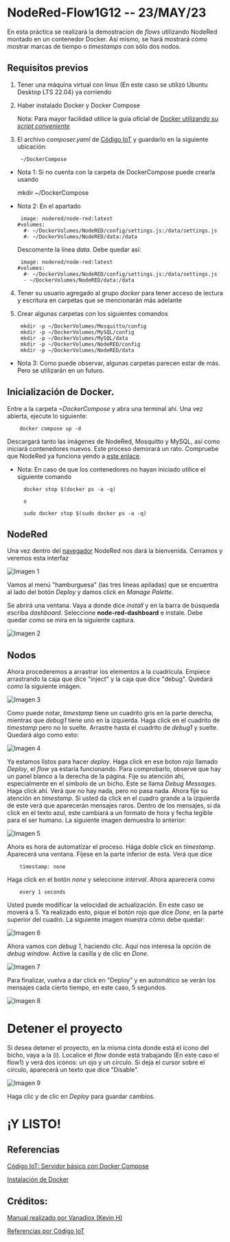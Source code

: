 # NodeRed-Flow1G12 -- 23/MAY/23

En esta práctica se realizará la demostracion de _flows_ utilizando NodeRed montado en un contenedor Docker. Así mismo, se hará mostrará cómo mostrar marcas de tiempo o _timestamps_ con sólo dos nodos. 

## Requisitos previos

1. Tener una máquina virtual con linux (En este caso se utilizó Ubuntu Desktop LTS 22.04) ya corriendo
2. Haber instalado Docker y Docker Compose 

    Nota: Para mayor facilidad utilice la guía oficial de [Docker utilizando su _script conveniente_](https://docs.docker.com/engine/install/ubuntu/#install-using-the-convenience-script)

3. El archivo _composer.yaml_ de [Código IoT](https://github.com/codigo-iot/servidor-IoT-basico-docker-compose) y guardarlo en la siguiente ubicación:

        ~/DockerCompose
 -   Nota 1: Si no cuenta con la carpeta de DockerCompose puede crearla usando

        mkdir ~/DockerCompose

- Nota 2: En el apartado
    ~~~
     image: nodered/node-red:latest
    #volumes:
      #- ~/DockerVolumes/NodeRED/config/settings.js:/data/settings.js
      #- ~/DockerVolumes/NodeRED/data:/data
    ~~~
    Descomente la línea _data_. Debe quedar así:
    ~~~
     image: nodered/node-red:latest
    #volumes:
      #- ~/DockerVolumes/NodeRED/config/settings.js:/data/settings.js
      - ~/DockerVolumes/NodeRED/data:/data
    ~~~

4. Tener su usuario agregado al grupo _docker_ para tener acceso de lectura y escritura en carpetas que se mencionarán más adelante

5. Crear algunas carpetas con los siguientes comandos

        mkdir -p ~/DockerVolumes/Mosquitto/config
        mkdir -p ~/DockerVolumes/MySQL/config
        mkdir -p ~/DockerVolumes/MySQL/data
        mkdir -p ~/DockerVolumes/NodeRED/config
        mkdir -p ~/DockerVolumes/NodeRED/data

- Nota 3: Como puede observar, algunas carpetas parecen estar de más. Pero se utilizarán en un futuro.

## Inicialización de Docker. 

Entre a la carpeta _~DockerCompose_ y abra una terminal ahí. Una vez abierta, ejecute lo siguiente: 

        docker compose up -d

Descargará tanto las imágenes de NodeRed, Mosquitto y MySQL, así como iniciará contenedores nuevos. Este proceso demorará un rato. Compruebe que NodeRed ya funciona yendo a [este enlace](127.0.0.1:1880).

- Nota: En caso de que los contenedores no hayan iniciado utilice el siguiente comando


        docker stop $(docker ps -a -q)
        
        o

        sudo docker stop $(sudo docker ps -a -q)

## NodeRed

Una vez dentro del [navegador](127.0.0.1:1880) NodeRed nos dará la bienvenida. Cerramos y veremos esta interfaz

![Imagen 1](https://raw.githubusercontent.com/Vanadiox/NodeRed-Flow1G12/main/imgs/1.png)

Vamos al menú "hamburguesa" (las tres lineas apiladas) que se encuentra al lado del botón _Deploy_ y damos click en _Manage Palette_.

Se abrirá una ventana. Vaya a donde dice _install_ y en la barra de búsqueda escriba _dashboard_. Seleccione **node-red-dashboard** e instale. Debe quedar como se mira en la siguiente captura. 

![Imagen 2](https://raw.githubusercontent.com/Vanadiox/NodeRed-Flow1G12/main/imgs/2.png)

## Nodos

Ahora procederemos a arrastrar los elementos a la cuadrícula. Empiece arrastrando la caja que dice "inject" y la caja que dice "debug". Quedará como la siguiente imágen. 

![Imagen 3](https://raw.githubusercontent.com/Vanadiox/NodeRed-Flow1G12/main/imgs/3.png)

Como puede notar, _timestamp_ tiene un cuadrito gris en la parte derecha, mientras que _debug1_ tiene uno en la izquierda. Haga click en el cuadrito de _timestamp_ pero no lo suelte. Arrastre hasta el cuadrito de _debug1_ y suelte. Quedará algo como esto: 

![Imagen 4](https://raw.githubusercontent.com/Vanadiox/NodeRed-Flow1G12/main/imgs/4.png)

Ya estamos listos para hacer _deploy_. Haga click en ese boton rojo llamado _Deploy_, el _flow_ ya estaría funcionando. Para comprobarlo, observe que hay un panel blanco a la derecha de la página. Fije su atención ahí, especialmente en el símbolo de un bicho. Este se llama _Debug Messages_. Haga click ahí. Verá que no hay nada, pero no pasa nada. Ahora fije su atención en _timestamp_. Si usted da click en el cuadro grande a la izquierda de este verá que aparecerán mensajes raros. Dentro de los mensajes, si da click en el texto azul, este cambiará a un formato de hora y fecha legible para el ser humano. La siguiente imagen demuestra lo anterior: 

![Imagen 5](https://raw.githubusercontent.com/Vanadiox/NodeRed-Flow1G12/main/imgs/5.png)

Ahora es hora de automatizar el proceso. Hága doble click en _timestamp_. Aparecerá una ventana. Fíjese en la parte inferior de esta. Verá que dice 

        timestamp: none

Haga click en el botón _none_ y seleccione _interval_. Ahora aparecerá como

        every 1 seconds

Usted puede modificar la velocidad de actualización. En este caso se moverá a 5. Ya realizado esto, pique el botón rojo que dice _Done_, en la parte superior del cuadro. La siguiente imagen muestra cómo debe quedar:

![Imagen 6](https://raw.githubusercontent.com/Vanadiox/NodeRed-Flow1G12/main/imgs/6.png)

Ahora vamos con _debug 1_, haciendo clic. Aquí nos interesa la opción de _debug window_. Active la casilla y de clic en _Done_. 

![Imagen 7](https://raw.githubusercontent.com/Vanadiox/NodeRed-Flow1G12/main/imgs/7.png)


Para finalizar, vuelva a dar click en "Deploy" y en automático se verán los mensajes cada cierto tiempo, en este caso, 5 segundos. 

![Imagen 8](https://raw.githubusercontent.com/Vanadiox/NodeRed-Flow1G12/main/imgs/8.png)

# Detener el proyecto

Si desea detener el proyecto, en la misma cinta donde está el ícono del bicho, vaya a la (i). Localice el _flow_ donde está trabajando (En este caso el flow1) y verá dos íconos: un ojo y un círculo. Si deja el cursor sobre el círculo, aparecerá un texto que dice "Disable". 

![Imagen 9](https://raw.githubusercontent.com/Vanadiox/NodeRed-Flow1G12/main/imgs/9.png)

Haga clic y de clic en _Deploy_ para guardar cambios. 

# ¡Y LISTO!

## Referencias

[Código IoT: Servidor básico con Docker Compose](https://github.com/codigo-iot/servidor-IoT-basico-docker-compose)

[Instalación de Docker](https://docs.docker.com/engine/install/ubuntu/#install-using-the-convenience-script)

## Créditos: 

[Manual realizado por Vanadiox (Kevin H)](https://github.com/Vanadiox)

[Referencias por Código IoT](https://github.com/codigo-iot)

